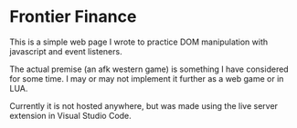 # Frontier Finance

This is a simple web page I wrote to practice DOM manipulation with javascript and event listeners.

The actual premise (an afk western game) is something I have considered for some time. I may or may not implement it further as a web game or in LUA.

Currently it is not hosted anywhere, but was made using the live server extension in Visual Studio Code.
